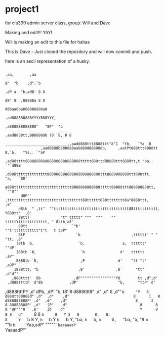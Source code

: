 project1
========

for cis399 admin server class, group: Will and Dave

Making and edit!!! YAY!

Will is making an edit to this file for hahas


This is Dave - Just cloned the repository and will now commit and push. 

here is an ascii representation of a husky.





                                                                            ,aa,       ,aa
                                                                           d"  "b    ,d",`b
                                                                         ,dP a  "b,ad8' 8 8
                                                                         d8' 8  ,88888a 8 8
                                                                        d8baa8ba888888888a8
                                                                     ,ad888888888YYYY888YYY,
                                                                  ,a888888888888"   "8P"  "b
                                                              ,aad8888tt,8888888b (0 `8, 0 8
                          ____________________________,,aadd888ttt8888ttt"8"I  "Yb,   `Ya  8
                    ,aad8888b888888aab8888888888b,     ,aatPt888ttt8888tt 8,`b,   "Ya,. `"aP
                ,ad88tttt8888888888888888888888888ttttt888ttd88888ttt8888tt,t "ba,.  `"`d888
             ,d888tttttttttttttt888888888888888888888888ttt8888888888ttt888ttt,   "a,   `88'
            a888tttttttttttttttttttttttttt8888888888888ttttt88888ttt888888888tt,    `""8"'
           d8P"' ,tttttttttttttttttttttttttttttttttt88tttttt888tttttttt8a"8888ttt,   ,8'
          d8tb  " ,tt"  ""tttttttttttttttttttttttttttttttttt88ttttttttttt, Y888tt"  ,8'
          88tt)              "t" ttttt" """  """    "" tttttYttttttttttttt, " 8ttb,a8'
          88tt                    `"b'                  ""t'ttttttttttt"t"t   t taP"
          8tP                       `b                       ,tttttt' " " "tt, ,8"
         (8tb  b,                    `b,                 a,  tttttt'        ""dP'
         I88tb `8,                    `b                d'   tttttt        ,aP"
         8888tb `8,                   ,P               d'    "tt "t'    ,a8P"
        I888ttt, "b                  ,8'              ,8       "tt"  ,d"d"'
       ,888tttt'  8b               ,dP""""""""""""""""Y8        tt ,d",d'
     ,d888ttttP  d"8b            ,dP'                  "b,      "ttP' d'
   ,d888ttttPY ,d' dPb,        ,dP'                      "b,     t8'  8
  d888tttt8" ,d" ,d"  8      ,d"'                         `b     "P   8
 d888tt88888d" ,d"  ,d"    ,d"                             8      I   8
d888888888P' ,d"  ,d"    ,d"                               8      I   8
88888888P' ,d"   (P'    d"                                 8      8   8
"8P"'"8   ,8'    Ib    d"                                  Y      8   8
      8   d"     `8    8                                   `b     8   Y
      8   8       8,   8,                                   8     Y   `b
      8   Y,      `b   `b                                   Y     `b   `b
      Y,   "ba,    `b   `b,                                 `b     8,   `"ba,
       "b,   "8     `b    `""b                               `b     `Yaa,adP'
         """""'      `baaaaaaP                                `YaaaadP"'